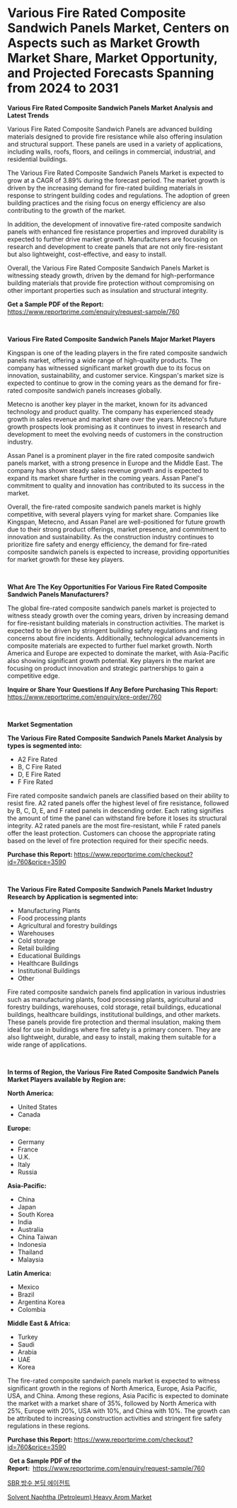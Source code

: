 <p><h1>Various Fire Rated Composite Sandwich Panels Market, Centers on Aspects such as Market Growth Market Share, Market Opportunity, and Projected Forecasts Spanning from 2024 to 2031</h1></p><p><strong>Various Fire Rated Composite Sandwich Panels Market Analysis and Latest Trends</strong></p>
<p><p>Various Fire Rated Composite Sandwich Panels are advanced building materials designed to provide fire resistance while also offering insulation and structural support. These panels are used in a variety of applications, including walls, roofs, floors, and ceilings in commercial, industrial, and residential buildings.</p><p>The Various Fire Rated Composite Sandwich Panels Market is expected to grow at a CAGR of 3.89% during the forecast period. The market growth is driven by the increasing demand for fire-rated building materials in response to stringent building codes and regulations. The adoption of green building practices and the rising focus on energy efficiency are also contributing to the growth of the market.</p><p>In addition, the development of innovative fire-rated composite sandwich panels with enhanced fire resistance properties and improved durability is expected to further drive market growth. Manufacturers are focusing on research and development to create panels that are not only fire-resistant but also lightweight, cost-effective, and easy to install.</p><p>Overall, the Various Fire Rated Composite Sandwich Panels Market is witnessing steady growth, driven by the demand for high-performance building materials that provide fire protection without compromising on other important properties such as insulation and structural integrity.</p></p>
<p><strong>Get a Sample PDF of the Report:&nbsp;</strong> <a href="https://www.reportprime.com/enquiry/request-sample/760">https://www.reportprime.com/enquiry/request-sample/760</a></p>
<p>&nbsp;</p>
<p><strong>Various Fire Rated Composite Sandwich Panels Major Market Players</strong></p>
<p><p>Kingspan is one of the leading players in the fire rated composite sandwich panels market, offering a wide range of high-quality products. The company has witnessed significant market growth due to its focus on innovation, sustainability, and customer service. Kingspan's market size is expected to continue to grow in the coming years as the demand for fire-rated composite sandwich panels increases globally.</p><p>Metecno is another key player in the market, known for its advanced technology and product quality. The company has experienced steady growth in sales revenue and market share over the years. Metecno's future growth prospects look promising as it continues to invest in research and development to meet the evolving needs of customers in the construction industry.</p><p>Assan Panel is a prominent player in the fire rated composite sandwich panels market, with a strong presence in Europe and the Middle East. The company has shown steady sales revenue growth and is expected to expand its market share further in the coming years. Assan Panel's commitment to quality and innovation has contributed to its success in the market.</p><p>Overall, the fire-rated composite sandwich panels market is highly competitive, with several players vying for market share. Companies like Kingspan, Metecno, and Assan Panel are well-positioned for future growth due to their strong product offerings, market presence, and commitment to innovation and sustainability. As the construction industry continues to prioritize fire safety and energy efficiency, the demand for fire-rated composite sandwich panels is expected to increase, providing opportunities for market growth for these key players.</p></p>
<p>&nbsp;</p>
<p><strong>What Are The Key Opportunities For Various Fire Rated Composite Sandwich Panels Manufacturers?</strong></p>
<p><p>The global fire-rated composite sandwich panels market is projected to witness steady growth over the coming years, driven by increasing demand for fire-resistant building materials in construction activities. The market is expected to be driven by stringent building safety regulations and rising concerns about fire incidents. Additionally, technological advancements in composite materials are expected to further fuel market growth. North America and Europe are expected to dominate the market, with Asia-Pacific also showing significant growth potential. Key players in the market are focusing on product innovation and strategic partnerships to gain a competitive edge.</p></p>
<p><strong>Inquire or Share Your Questions If Any Before Purchasing This Report:</strong> <a href="https://www.reportprime.com/enquiry/pre-order/760">https://www.reportprime.com/enquiry/pre-order/760</a></p>
<p>&nbsp;</p>
<p><strong>Market Segmentation</strong></p>
<p><strong>The Various Fire Rated Composite Sandwich Panels Market Analysis by types is segmented into:</strong></p>
<p><ul><li>A2 Fire Rated</li><li>B, C Fire Rated</li><li>D, E Fire Rated</li><li>F Fire Rated</li></ul></p>
<p><p>Fire rated composite sandwich panels are classified based on their ability to resist fire. A2 rated panels offer the highest level of fire resistance, followed by B, C, D, E, and F rated panels in descending order. Each rating signifies the amount of time the panel can withstand fire before it loses its structural integrity. A2 rated panels are the most fire-resistant, while F rated panels offer the least protection. Customers can choose the appropriate rating based on the level of fire protection required for their specific needs.</p></p>
<p><strong>Purchase this Report:&nbsp;</strong><a href="https://www.reportprime.com/checkout?id=760&price=3590">https://www.reportprime.com/checkout?id=760&price=3590</a></p>
<p>&nbsp;</p>
<p><strong>The Various Fire Rated Composite Sandwich Panels Market Industry Research by Application is segmented into:</strong></p>
<p><ul><li>Manufacturing Plants</li><li>Food processing plants</li><li>Agricultural and forestry buildings</li><li>Warehouses</li><li>Cold storage</li><li>Retail building</li><li>Educational Buildings</li><li>Healthcare Buildings</li><li>Institutional Buildings</li><li>Other</li></ul></p>
<p><p>Fire rated composite sandwich panels find application in various industries such as manufacturing plants, food processing plants, agricultural and forestry buildings, warehouses, cold storage, retail buildings, educational buildings, healthcare buildings, institutional buildings, and other markets. These panels provide fire protection and thermal insulation, making them ideal for use in buildings where fire safety is a primary concern. They are also lightweight, durable, and easy to install, making them suitable for a wide range of applications.</p></p>
<p>&nbsp;</p>
<p><strong>In terms of Region, the Various Fire Rated Composite Sandwich Panels Market Players available by Region are:</strong></p>
<p>
    <p> <strong> North America: </strong>
        <ul>
            <li>United States</li>
            <li>Canada</li>
        </ul>
        </p> 
    <p> <strong> Europe: </strong>
        <ul>
            <li>Germany</li>
            <li>France</li>
            <li>U.K.</li>
            <li>Italy</li>
            <li>Russia</li>
        </ul>
        </p> 
    <p> <strong> Asia-Pacific: </strong>
        <ul>
            <li>China</li>
            <li>Japan</li>
            <li>South Korea</li>
            <li>India</li>
            <li>Australia</li>
            <li>China Taiwan</li>
            <li>Indonesia</li>
            <li>Thailand</li>
            <li>Malaysia</li>
        </ul>
        </p> 
    <p> <strong> Latin America: </strong>
        <ul>
            <li>Mexico</li>
            <li>Brazil</li>
            <li>Argentina Korea</li>
            <li>Colombia</li>
        </ul>
        </p> 
    <p> <strong> Middle East & Africa: </strong>
        <ul>
            <li>Turkey</li>
            <li>Saudi</li>
            <li>Arabia</li>
            <li>UAE</li>
            <li>Korea</li>
        </ul>
    </p>
    </p>
<p><p>The fire-rated composite sandwich panels market is expected to witness significant growth in the regions of North America, Europe, Asia Pacific, USA, and China. Among these regions, Asia Pacific is expected to dominate the market with a market share of 35%, followed by North America with 25%, Europe with 20%, USA with 10%, and China with 10%. The growth can be attributed to increasing construction activities and stringent fire safety regulations in these regions.</p></p>
<p><strong>Purchase this Report: </strong><a href="https://www.reportprime.com/checkout?id=760&price=3590">https://www.reportprime.com/checkout?id=760&price=3590</a></p>
<p>&nbsp;<strong>Get a Sample PDF of the Report:&nbsp;&nbsp;</strong><a href="https://www.reportprime.com/enquiry/request-sample/760">https://www.reportprime.com/enquiry/request-sample/760</a></p>
<p><strong></strong></p>
<p><p><a href="https://github.com/laholand/Market-Research-Report-List-3/blob/main/26989922202.md">SBR 방수 본딩 에이전트</a></p><p><a href="https://github.com/JameTravis/Market-Research-Report-List-4/blob/main/solvent-naphtha-petroleum-heavy-arom-market.md">Solvent Naphtha (Petroleum) Heavy Arom Market</a></p></p>